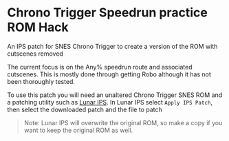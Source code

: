 # Chrono Trigger Speedrun practice ROM Hack
An IPS patch for SNES Chrono Trigger to create a version of the ROM with cutscenes removed

The current focus is on the Any% speedrun route and associated cutscenes. This is mostly done through getting Robo although it has not been thoroughly tested.

To use this patch you will need an unaltered Chrono Trigger SNES ROM and a patching utility such as [Lunar IPS](https://fusoya.eludevisibility.org/lips/). In Lunar IPS select `Apply IPS Patch`, then select the downloaded patch and the file to patch
> Note: Lunar IPS will overwrite the original ROM, so make a copy if you want to keep the original ROM as well.